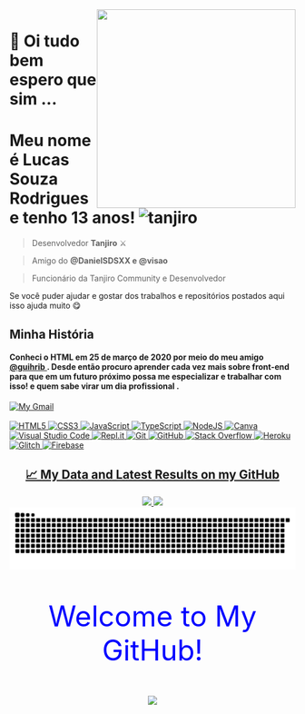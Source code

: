<img align="right" src="https://cdn.discordapp.com/attachments/809533527892688917/874804011117719553/viking_4.png" style="width:350px; height:350px; border: 50px; max-width:100%;">

# 👋 Oi tudo bem espero que sim ...
# Meu nome é Lucas Souza Rodrigues e tenho 13 anos! ![tanjiro](https://cdn.discordapp.com/icons/714814591552454656/a_8eb7647889e8e4830d2ea59b9e264c52.gif?size=2048?size=2048)

> Desenvolvedor **Tanjiro** ⚔️

> Amigo do **@DanielSDSXX e @visao**

> Funcionário da Tanjiro Community e Desenvolvedor

Se você puder ajudar e gostar dos trabalhos e repositórios postados aqui isso ajuda muito 😋




<h2>Minha História</h2>
<h4>
Conheci o HTML em 25 de março de 2020 por meio do meu amigo <a href="https://github.com/guihrib/guihrib"> @guihrib </a>. Desde então procuro aprender cada vez mais sobre front-end para que em um futuro próximo possa me especializar e trabalhar com isso! e quem sabe virar um dia profissional .
</h4>



<div>
  <a href="https://github.com/LucasYDSXZ">
    </a>
    <a href="mailto:lps26029@gmail.com">
        <img alt="My Gmail" src="https://img.shields.io/static/v1?style=flat-square&logo=gmail&label=Gmail&message=lps26029@gmail.com&color=9E938E">
</div>
<div style="display: inline_block"><br>
        <img alt="HTML5" src="https://img.shields.io/badge/html5-%23E34F26.svg?style=for-the-badge&logo=html5&logoColor=white"/>
        <img alt="CSS3" src="https://img.shields.io/badge/css3-%231572B6.svg?style=for-the-badge&logo=css3&logoColor=white"/>
        <img alt="JavaScript" src="https://img.shields.io/badge/javascript-%23323330.svg?style=for-the-badge&logo=javascript&logoColor=%23F7DF1E"/>
        <img alt="TypeScript" src="https://img.shields.io/badge/typescript-%23007ACC.svg?style=for-the-badge&logo=typescript&logoColor=white"/>
        <img alt="NodeJS" src="https://img.shields.io/badge/node.js-%2343853D.svg?style=for-the-badge&logo=node-dot-js&logoColor=white"/>
        <img alt="Canva" src="https://img.shields.io/badge/Canva-%2300C4CC.svg?style=for-the-badge&logo=Canva&logoColor=white"/>
        <img alt="Visual Studio Code" src="https://img.shields.io/badge/VisualStudioCode-0078d7.svg?style=for-the-badge&logo=visual-studio-code&logoColor=white"/>
        <img alt="Repl.it" src="https://img.shields.io/badge/Repl.it-%230D101E.svg?style=for-the-badge&logo=Repl.it&logoColor=white"/>
        <img alt="Git" src="https://img.shields.io/badge/git-%23F05033.svg?style=for-the-badge&logo=git&logoColor=white"/>
        <img alt="GitHub" src="https://img.shields.io/badge/github-%23121011.svg?style=for-the-badge&logo=github&logoColor=white"/>
        <img alt="Stack Overflow" src="https://img.shields.io/badge/-Stackoverflow-FE7A16?style=for-the-badge&logo=stack-overflow&logoColor=white"/>
        <img alt="Heroku" src="https://img.shields.io/badge/heroku-%23430098.svg?style=for-the-badge&logo=heroku&logoColor=white"/>
        <img alt="Glitch" src="https://img.shields.io/badge/glitch-%233333FF.svg?style=for-the-badge&logo=glitch&logoColor=white"/>
        <img alt="Firebase" src="https://img.shields.io/badge/firebase-%23039BE5.svg?style=for-the-badge&logo=firebase"/>
</div>
<div align="center">
    <h2>📈 My Data and Latest Results on my GitHub</h2>
</div>

<div align="center">
  <a href="https://github.com/guihrib/">
    <img height="180em" src="https://github-readme-stats.vercel.app/api?username=guihrib&show_icons=true&theme=react&line_height=27&title_color=fffff1&bg_color=DEG,9E938E,D7D2D0" style="max-width:100%;">
    <img height="180em" src="https://github-readme-stats.vercel.app/api/top-langs/?username=guihrib&layout=compact&langs_count=7&show_icons=true&theme=react&line_height=27&title_color=fffff1&bg_color=DEG,9E938E,D7D2D0" style="max-width:100%;">
  </a>
</div>

<div align="center">
  <a href="https://github.com/guihrib/">
    <img alt="Snake Commit" src="https://github.com/guihrib/guihrib/blob/output/github-contribution-grid-snake.svg" />
  </a>
</div>

<div align="center">
    <p style="color: blue; font-size: 50px;">Welcome to My GitHub!  </p>
<div>



  ##
 
<div> 
  <a href = "mailto:lps26029@gmail.com"><img src="https://img.shields.io/badge/-Gmail-%23333?style=for-the-badge&logo=gmail&logoColor=white" target="_blank"></a>
 
 
</div>

